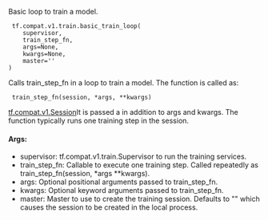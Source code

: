 Basic loop to train a model.

```
 tf.compat.v1.train.basic_train_loop(
    supervisor,
    train_step_fn,
    args=None,
    kwargs=None,
    master=''
)
```
Calls train_step_fn in a loop to train a model. The function is called as:

```
 train_step_fn(session, *args, **kwargs)
```
[tf.compat.v1.Session](https://tensorflow.google.cn/api_docs/python/tf/compat/v1/Session)It is passed a  in addition to args and kwargs. The function typically runs one training step in the session.

#### Args:
- supervisor: tf.compat.v1.train.Supervisor to run the training services.
- train_step_fn: Callable to execute one training step. Called repeatedly as train_step_fn(session, *args **kwargs).
- args: Optional positional arguments passed to train_step_fn.
- kwargs: Optional keyword arguments passed to train_step_fn.
- master: Master to use to create the training session. Defaults to "" which causes the session to be created in the local process.
